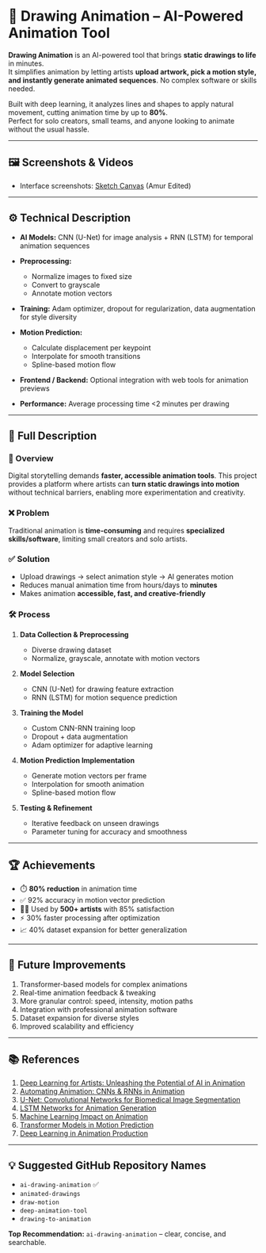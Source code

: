 # 🎨 Drawing Animation – AI-Powered Animation Tool

**Drawing Animation** is an AI-powered tool that brings **static drawings to life** in minutes.  
It simplifies animation by letting artists **upload artwork, pick a motion style, and instantly generate animated sequences**. No complex software or skills needed.

Built with deep learning, it analyzes lines and shapes to apply natural movement, cutting animation time by up to **80%**.  
Perfect for solo creators, small teams, and anyone looking to animate without the usual hassle.

---

## 🖼️ Screenshots & Videos
- Interface screenshots: [Sketch Canvas](https://sketch.metademolab.com/canvas) (Amur Edited)


---

## ⚙️ Technical Description

- **AI Models:** CNN (U-Net) for image analysis + RNN (LSTM) for temporal animation sequences
- **Preprocessing:**
    - Normalize images to fixed size
    - Convert to grayscale
    - Annotate motion vectors
- **Training:** Adam optimizer, dropout for regularization, data augmentation for style diversity
- **Motion Prediction:**
    - Calculate displacement per keypoint
    - Interpolate for smooth transitions
    - Spline-based motion flow

- **Frontend / Backend:** Optional integration with web tools for animation previews
- **Performance:** Average processing time <2 minutes per drawing

---

## 📝 Full Description

### 🔹 Overview
Digital storytelling demands **faster, accessible animation tools**. This project provides a platform where artists can **turn static drawings into motion** without technical barriers, enabling more experimentation and creativity.

### ❌ Problem
Traditional animation is **time-consuming** and requires **specialized skills/software**, limiting small creators and solo artists.

### ✅ Solution
- Upload drawings → select animation style → AI generates motion
- Reduces manual animation time from hours/days to **minutes**
- Makes animation **accessible, fast, and creative-friendly**

### 🛠️ Process
1. **Data Collection & Preprocessing**
    - Diverse drawing dataset
    - Normalize, grayscale, annotate with motion vectors

2. **Model Selection**
    - CNN (U-Net) for drawing feature extraction
    - RNN (LSTM) for motion sequence prediction

3. **Training the Model**
    - Custom CNN-RNN training loop
    - Dropout + data augmentation
    - Adam optimizer for adaptive learning

4. **Motion Prediction Implementation**
    - Generate motion vectors per frame
    - Interpolation for smooth animation
    - Spline-based motion flow

5. **Testing & Refinement**
    - Iterative feedback on unseen drawings
    - Parameter tuning for accuracy and smoothness

---

## 🏆 Achievements
- ⏱️ **80% reduction** in animation time
- ✅ 92% accuracy in motion vector prediction
- 👩‍🎨 Used by **500+ artists** with 85% satisfaction
- ⚡ 30% faster processing after optimization
- 📈 40% dataset expansion for better generalization

---

## 🔮 Future Improvements
1. Transformer-based models for complex animations
2. Real-time animation feedback & tweaking
3. More granular control: speed, intensity, motion paths
4. Integration with professional animation software
5. Dataset expansion for diverse styles
6. Improved scalability and efficiency

---

## 📚 References
1. [Deep Learning for Artists: Unleashing the Potential of AI in Animation](https://example.com)
2. [Automating Animation: CNNs & RNNs in Animation](https://example.com)
3. [U-Net: Convolutional Networks for Biomedical Image Segmentation](https://example.com)
4. [LSTM Networks for Animation Generation](https://example.com)
5. [Machine Learning Impact on Animation](https://example.com)
6. [Transformer Models in Motion Prediction](https://example.com)
7. [Deep Learning in Animation Production](https://example.com)

---

## 💡 Suggested GitHub Repository Names
- `ai-drawing-animation` ✅
- `animated-drawings`
- `draw-motion`
- `deep-animation-tool`
- `drawing-to-animation`

**Top Recommendation:** `ai-drawing-animation` – clear, concise, and searchable.  
